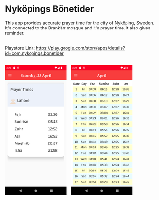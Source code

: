 <h1>Nyköpings Bönetider</h1>
This app provides accurate prayer time for the city of Nyköping, Sweden. It's connected to the Brankärr mosque and it's prayer time. It also gives reminder.</br></br>

Playstore Link: 
<a>https://play.google.com/store/apps/details?id=com.nykopings.bonetider</a></br></br>

<img src="https://github.com/muhibbin-munna/NykopingsBonetider/blob/master/ss/1.png?raw=true" width="200">&emsp;<img src="https://github.com/muhibbin-munna/NykopingsBonetider/blob/master/ss/2.png?raw=true" width="200">

